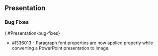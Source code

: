 ## Presentation

### Bug Fixes
{:#Presentation-bug-fixes}

* \#I336013 - Paragraph font properties are now applied properly while converting a PowerPoint presentation to Image.